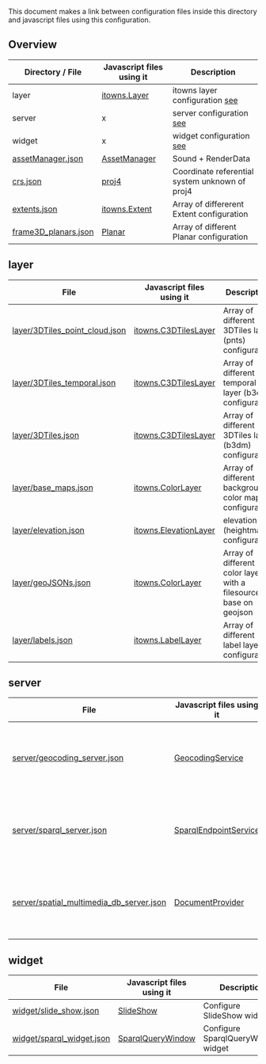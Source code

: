 This document makes a link between configuration files inside this directory and javascript files using this configuration.

## Overview

| Directory / File                               | Javascript files using it                                                         | Description                                             |
| ---------------------------------------------- | --------------------------------------------------------------------------------- | ------------------------------------------------------- |
| layer                                          | [itowns.Layer](http://www.itowns-project.org/itowns/docs/#api/Layer/Layer)        | itowns layer configuration [see](#layer) |
| server                                         | x                     | server configuration [see](#server)      |
| widget                                         | x                                   | widget configuration [see](#widget)      |
| [assetManager.json](./assetManager.json)       | [AssetManager](../../../packages/game_browser/src/AssetManager.js)        | Sound + RenderData                                      |
| [crs.json](./crs.json)                         | [proj4](http://proj4js.org/)                                                      | Coordinate referential system unknown of proj4          |
| [extents.json](./extents.json)                 | [itowns.Extent](http://www.itowns-project.org/itowns/docs/#api/Geographic/Extent) | Array of differerent Extent configuration               |
| [frame3D_planars.json](./frame3D_planars.json) | [Planar](../../../packages/frame3d/src/Planar.js)           | Array of different Planar configuration          |

## layer

| File                                                               | Javascript files using it                                                                    | Description                                                      |
| ------------------------------------------------------------------ | -------------------------------------------------------------------------------------------- | ---------------------------------------------------------------- |
| [layer/3DTiles_point_cloud.json](./layer/3DTiles_point_cloud.json) | [itowns.C3DTilesLayer](http://www.itowns-project.org/itowns/docs/#api/Layer/C3DTilesLayer)   | Array of different 3DTiles layer (pnts) configuration            |
| [layer/3DTiles_temporal.json](./layer/3DTiles_temporal.json)       | [itowns.C3DTilesLayer](http://www.itowns-project.org/itowns/docs/#api/Layer/C3DTilesLayer)   | Array of different temporal layer (b3dm) configuration           |
| [layer/3DTiles.json](./layer/3DTiles.json)                         | [itowns.C3DTilesLayer](http://www.itowns-project.org/itowns/docs/#api/Layer/C3DTilesLayer)   | Array of different 3DTiles layer (b3dm) configuration            |
| [layer/base_maps.json](./layer/base_maps.json)                     | [itowns.ColorLayer](http://www.itowns-project.org/itowns/docs/#api/Layer/ColorLayer)         | Array of different background color map configuration            |
| [layer/elevation.json](./layer/elevation.json)                     | [itowns.ElevationLayer](http://www.itowns-project.org/itowns/docs/#api/Layer/ElevationLayer) | elevation (heightmap) configuration                              |
| [layer/geoJSONs.json](./layer/geoJSONs.json)                       | [itowns.ColorLayer](http://www.itowns-project.org/itowns/docs/#api/Layer/ColorLayer)         | Array of different color layer with a filesource base on geojson |
| [layer/labels.json](./layer/labels.json)                           | [itowns.LabelLayer](http://www.itowns-project.org/itowns/docs/#api/Layer/LabelLayer)         | Array of different label layer configuration                     |

## server

| File                                                                                   | Javascript files using it                                                                                    | Description                                                                                                   |
| -------------------------------------------------------------------------------------- | ------------------------------------------------------------------------------------------------------------ | ------------------------------------------------------------------------------------------------------------- |
| [server/geocoding_server.json](./server/geocoding_server.json)                         | [GeocodingService](../../../packages/widget_geocoding/src/geocoding/services/GeocodingService.js)       | Configure how to treat http request with a geocoding service                                                  |
| [server/sparql_server.json](./server/sparql_server.json)                               | [SparqlEndpointService](../../../packages/widget_sparql/src/service/SparqlEndpointResponseProvider.js) | Configure how to treat http request with a sparql service                                                     |
| [server/spatial_multimedia_db_server.json](./server/spatial_multimedia_db_server.json) | [DocumentProvider](../../../packages/smdb/src/Core/ViewModel/DocumentProvider.js)  | Configure how to treat http request with a [smdb service](https://github.com/VCityTeam/Spatial-Multimedia-DB) |

## widget

| File                                                     | Javascript files using it                                                                         | Description                        |
| -------------------------------------------------------- | ------------------------------------------------------------------------------------------------- | ---------------------------------- |
| [widget/slide_show.json](./widget/slide_show.json)       | [SlideShow](../../../packages/widget_slide_show/src/index.js)                          | Configure SlideShow widget         |
| [widget/sparql_widget.json](./widget/sparql_widget.json) | [SparqlQueryWindow](../../../packages/widget_sparql/src/view/SparqlQueryWindow.js) | Configure SparqlQueryWindow widget |
